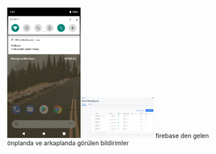 <img src="https://github.com/tugcenurdaglar/push-notification/blob/master/Screenshot_1617457668.png" width="170px"><img src="https://github.com/tugcenurdaglar/push-notification/blob/master/fb.PNG" width="170px">
firebase den gelen önplanda ve arkaplanda görülen bildirimler

